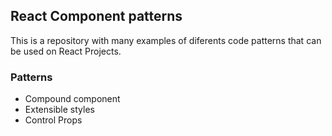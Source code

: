 ## React Component patterns
This is a repository with many examples of diferents code patterns that can be used on React Projects.

### Patterns

- Compound component
- Extensible styles
- Control Props
